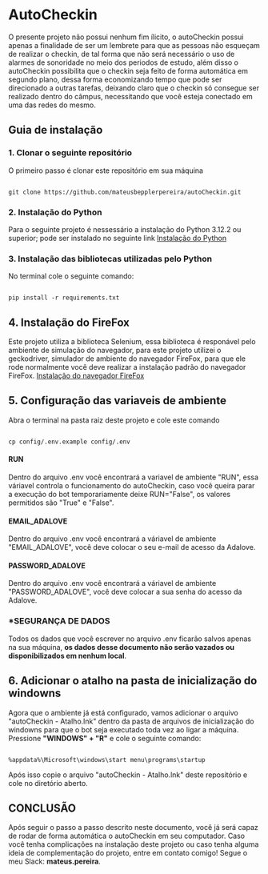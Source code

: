 # AutoCheckin

O presente projeto não possui nenhum fim ílicito, o autoCheckin possui apenas a finalidade de ser um lembrete para que as pessoas não esqueçam de realizar o checkin, de tal forma que não será necessário o uso de alarmes de sonoridade no meio dos periodos de estudo, além disso o autoCheckin possibilita que o checkin seja feito de forma automática em segundo plano, dessa forma economizando tempo que pode ser direcionado a outras tarefas, deixando claro que o checkin só consegue ser realizado dentro do câmpus, necessitando que você esteja conectado em uma das redes do mesmo.

## Guia de instalação

### 1. Clonar o seguinte repositório
O primeiro passo é clonar este repositório em sua máquina
```

git clone https://github.com/mateusbepplerpereira/autoCheckin.git

```

### 2. Instalação do Python
Para o seguinte projeto é nessessário a instalação do Python 3.12.2 ou superior; pode ser instalado no seguinte link [Instalação do Python](https://www.python.org/downloads/)

### 3. Instalação das bibliotecas utilizadas pelo Python
No terminal cole o seguinte comando:
```

pip install -r requirements.txt

```

## 4. Instalação do FireFox
Este projeto utiliza a biblioteca Selenium, essa biblioteca é responável pelo ambiente de simulação do navegador, para este projeto utilizei o geckodriver, simulador de ambiente do navegador FireFox, para que ele rode normalmente você deve realizar a instalação padrão do navegador FireFox. [Instalação do navegador FireFox](https://www.mozilla.org/pt-BR/firefox/download/thanks/)


## 5. Configuração das variaveis de ambiente
Abra o terminal na pasta raiz deste projeto e cole este comando
```

cp config/.env.example config/.env

```
#### RUN
Dentro do arquivo .env você encontrará a variavel de ambiente "RUN", essa váriavel controla o funcionamento do autoCheckin, caso você queira parar a execução do bot temporariamente deixe RUN="False", os valores permitidos são "True" e "False".
#### EMAIL_ADALOVE
Dentro do arquivo .env você encontrará a váriavel de ambiente "EMAIL_ADALOVE", você deve colocar o seu e-mail de acesso da Adalove.
#### PASSWORD_ADALOVE
Dentro do arquivo .env você encontrará a váriavel de ambiente "PASSWORD_ADALOVE", você deve colocar a sua senha do acesso da Adalove.
### ***SEGURANÇA DE DADOS**
Todos os dados que você escrever no arquivo .env ficarão salvos apenas na sua máquina, **os dados desse documento não serão vazados ou disponibilizados em nenhum local**.

## 6. Adicionar o atalho na pasta de inicialização do windowns
Agora que o ambiente já está configurado, vamos adicionar o arquivo "autoCheckin - Atalho.lnk" dentro da pasta de arquivos de inicialização do windowns para que o bot seja executado toda vez ao ligar a máquina. Pressione **"WINDOWS" + "R"** e cole o seguinte comando:
```

%appdata%\Microsoft\windows\start menu\programs\startup

```
Após isso copie o arquivo "autoCheckin - Atalho.lnk" deste repositório e cole no diretório aberto.

## CONCLUSÃO
Após seguir o passo a passo descrito neste documento, você já será capaz de rodar de forma automática o autoCheckin em seu computador. Caso você tenha complicações na instalação deste projeto ou caso tenha alguma ideia de complementação do projeto, entre em contato comigo! Segue o meu Slack: **mateus.pereira**.
